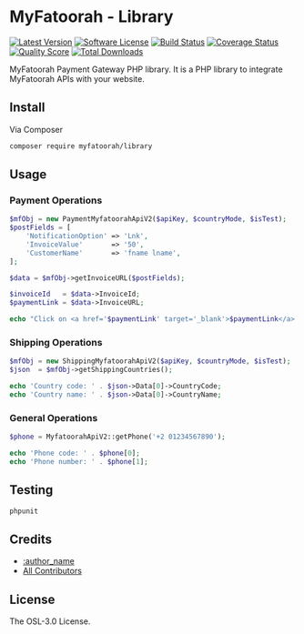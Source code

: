 # MyFatoorah - Library

[![Latest Version](https://img.shields.io/github/release/thephpleague/skeleton.svg?style=flat-square)](https://github.com/thephpleague/skeleton/releases)
[![Software License](https://img.shields.io/badge/license-MIT-brightgreen.svg?style=flat-square)](LICENSE.md)
[![Build Status](https://img.shields.io/travis/thephpleague/skeleton/master.svg?style=flat-square)](https://travis-ci.org/thephpleague/skeleton)
[![Coverage Status](https://img.shields.io/scrutinizer/coverage/g/thephpleague/skeleton.svg?style=flat-square)](https://scrutinizer-ci.com/g/thephpleague/skeleton/code-structure)
[![Quality Score](https://img.shields.io/scrutinizer/g/thephpleague/skeleton.svg?style=flat-square)](https://scrutinizer-ci.com/g/thephpleague/skeleton)
[![Total Downloads](https://img.shields.io/packagist/dt/league/skeleton.svg?style=flat-square)](https://packagist.org/packages/league/skeleton)


MyFatoorah Payment Gateway PHP library. It is a PHP library to integrate MyFatoorah APIs with your website.

## Install

Via Composer

``` bash
composer require myfatoorah/library
```

## Usage

### Payment Operations

``` php
$mfObj = new PaymentMyfatoorahApiV2($apiKey, $countryMode, $isTest);
$postFields = [
    'NotificationOption' => 'Lnk',
    'InvoiceValue'       => '50',
    'CustomerName'       => 'fname lname',
];

$data = $mfObj->getInvoiceURL($postFields);

$invoiceId   = $data->InvoiceId;
$paymentLink = $data->InvoiceURL;

echo "Click on <a href='$paymentLink' target='_blank'>$paymentLink</a> to pay with invoiceID $invoiceId.";

```

### Shipping Operations

``` php
$mfObj = new ShippingMyfatoorahApiV2($apiKey, $countryMode, $isTest);
$json  = $mfObj->getShippingCountries();

echo 'Country code: ' . $json->Data[0]->CountryCode;
echo 'Country name: ' . $json->Data[0]->CountryName;
```

### General Operations

``` php
$phone = MyfatoorahApiV2::getPhone('+2 01234567890');

echo 'Phone code: ' . $phone[0];
echo 'Phone number: ' . $phone[1];

```

## Testing

``` bash
phpunit
```

## Credits

- [:author_name](https://github.com/:author_username)
- [All Contributors](https://github.com/thephpleague/:package_name/contributors)

## License

The OSL-3.0 License.
